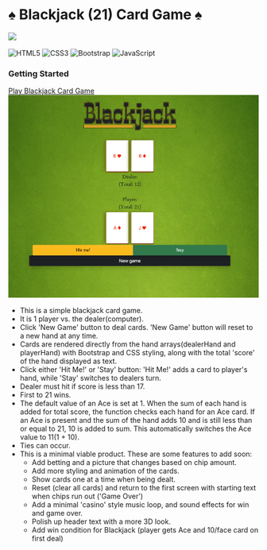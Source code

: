 # ♠️ Blackjack (21) Card Game ♠️
![](https://img.shields.io/badge/Version-1.1-success)

![HTML5](https://img.shields.io/badge/html5-%23E34F26.svg?style=for-the-badge&logo=html5&logoColor=white) ![CSS3](https://img.shields.io/badge/css3-%231572B6.svg?style=for-the-badge&logo=css3&logoColor=white) ![Bootstrap](https://img.shields.io/badge/bootstrap-%23563D7C.svg?style=for-the-badge&logo=bootstrap&logoColor=white) ![JavaScript](https://img.shields.io/badge/javascript-%23323330.svg?style=for-the-badge&logo=javascript&logoColor=%23F7DF1E)
### Getting Started
[Play Blackjack Card Game](https://jbg2023.github.io/Blackjack/)
![Blackjack game](https://github.com/jbg2023/Blackjack/blob/main/screenshot.png)
- This is a simple blackjack card game.
- It is 1 player vs. the dealer(computer).
- Click 'New Game' button to deal cards. 'New Game' button will reset to a new hand at any time.
- Cards are rendered directly from the hand arrays(dealerHand and playerHand) with Bootstrap and CSS styling, along with the total 'score' of the hand displayed as text.
- Click either 'Hit Me!' or 'Stay' button: 'Hit Me!' adds a card to player's hand, while 'Stay' switches to dealers turn.
- Dealer must hit if score is less than 17.
- First to 21 wins.
- The default value of an Ace is set at 1. When the sum of each hand is added for total score, the function checks each hand for an Ace card. If an Ace is present and the sum of the hand adds 10 and is still less than or equal to 21, 10 is added to sum. This automatically switches the Ace value to 11(1 + 10).
- Ties can occur.
- This is a minimal viable product. These are some features to add soon: 
    * Add betting and a picture that changes based on chip amount.
    * Add more styling and animation of the cards.
    * Show cards one at a time when being dealt.
    * Reset (clear all cards) and return to the first screen with starting text when chips run out ('Game Over')
    * Add a minimal 'casino' style music loop, and sound effects for win and game over.
    * Polish up header text with a more 3D look.
    * Add win condition for Blackjack (player gets Ace and 10/face card on first deal)